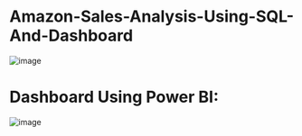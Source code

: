 # Amazon-Sales-Analysis-Using-SQL-And-Dashboard
![image](https://github.com/user-attachments/assets/77c9b4c1-3ac4-4faa-8463-7089e8abf1e1)

# Dashboard Using Power BI:
![image](https://github.com/user-attachments/assets/58fd0870-d4fa-40f7-8fdc-159744c2a0ed)

